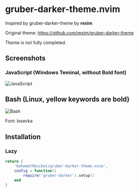 # gruber-darker-theme.nvim
Inspired by gruber-darker-theme by **rexim**

Original theme: https://github.com/rexim/gruber-darker-theme

Theme is not fully completed.

## Screenshots

### JavaScript (Windows Teminal, without Bold font)

![JavaScript](https://i.ibb.co/fxpSFXp/javascript.png)

## Bash (Linux, yellow keywords are bold)

![Bash](https://i.ibb.co/JcxNMs5/image.png)

Font: Iosevka

## Installation

### Lazy

```lua
return {
    'behemothbucket/gruber-darker-theme.nvim',
    config = function()
        require('gruber-darker').setup()
    end
}
```
